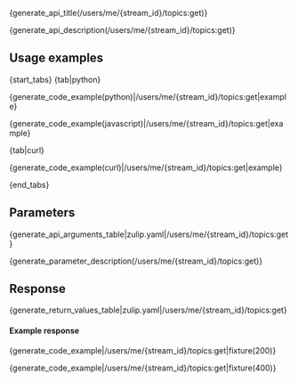 {generate_api_title(/users/me/{stream_id}/topics:get)}

{generate_api_description(/users/me/{stream_id}/topics:get)}

## Usage examples

{start_tabs}
{tab|python}

{generate_code_example(python)|/users/me/{stream_id}/topics:get|example}

{generate_code_example(javascript)|/users/me/{stream_id}/topics:get|example}

{tab|curl}

{generate_code_example(curl)|/users/me/{stream_id}/topics:get|example}

{end_tabs}

## Parameters

{generate_api_arguments_table|zulip.yaml|/users/me/{stream_id}/topics:get}

{generate_parameter_description(/users/me/{stream_id}/topics:get)}

## Response

{generate_return_values_table|zulip.yaml|/users/me/{stream_id}/topics:get}

#### Example response

{generate_code_example|/users/me/{stream_id}/topics:get|fixture(200)}

{generate_code_example|/users/me/{stream_id}/topics:get|fixture(400)}
